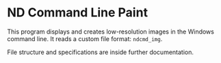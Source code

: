 # ND Command Line Paint

This program displays and creates low-resolution images in the Windows command line.
It reads a custom file format: `ndcmd_img`.

File structure and specifications are inside further documentation.
 


